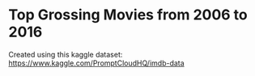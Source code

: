 # Top Grossing Movies from 2006 to 2016

Created using this kaggle dataset:
https://www.kaggle.com/PromptCloudHQ/imdb-data
